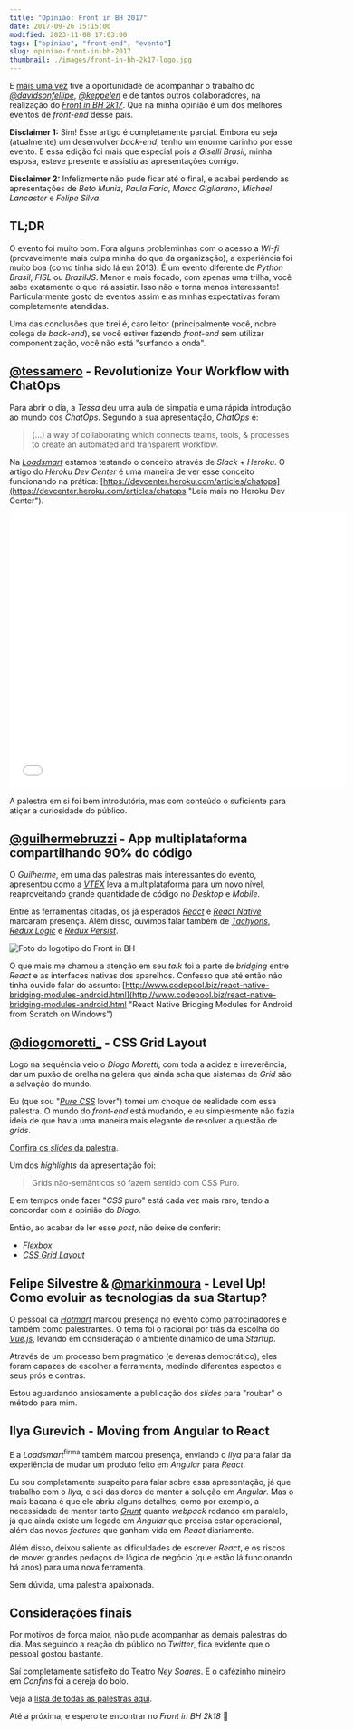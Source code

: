 ```yaml
---
title: "Opinião: Front in BH 2017"
date: 2017-09-26 15:15:00
modified: 2023-11-08 17:03:00
tags: ["opiniao", "front-end", "evento"]
slug: opiniao-front-in-bh-2017
thumbnail: ./images/front-in-bh-2k17-logo.jpg
---
```


E [mais uma vez](/2013/08/05/opiniao-front-bh-2013.html "Opinião sobre a edição de 2013") tive
a oportunidade de acompanhar o trabalho do
[_@davidsonfellipe_](https://twitter.com/davidsonfellipe "Perfil do Careca no Twitter"),
[_@keppelen_](https://twitter.com/keppelen "Perfil do Giovanni no Twitter") e de tantos
outros colaboradores, na realização do [_Front in BH 2k17_](https://www.frontinbh.com.br/ "Front in BH").
Que na minha opinião é um dos melhores eventos de _front-end_ desse país.

**Disclaimer 1:** Sim! Esse artigo é completamente parcial. Embora eu seja (atualmente) um desenvolver _back-end_,
tenho um enorme carinho por esse evento. E essa edição foi mais que especial pois a _Giselli Brasil_, minha esposa, esteve presente e assistiu as apresentações comigo.

**Disclaimer 2:** Infelizmente não pude ficar até o final, e acabei perdendo as apresentações de
_Beto Muniz_, _Paula Faria_, _Marco Gigliarano_, _Michael Lancaster_ e _Felipe Silva_.

## TL;DR

O evento foi muito bom. Fora alguns probleminhas com o acesso a _Wi-fi_ (provavelmente mais culpa
minha do que da organização), a experiência foi muito boa (como tinha sido lá em 2013). É um evento
diferente de _Python Brasil_, _FISL_ ou _BrazilJS_. Menor e mais focado, com apenas uma trilha,
você sabe exatamente o que irá assistir. Isso não o torna menos interessante! Particularmente
gosto de eventos assim e as minhas expectativas foram completamente atendidas.

Uma das conclusões que tirei é, caro leitor (principalmente você, nobre colega de _back-end_),
se você estiver fazendo _front-end_ sem utilizar componentização, você não está "surfando a onda".

## [@tessamero](https://twitter.com/tessamero "Perfil no Twitter") - Revolutionize Your Workflow with ChatOps

Para abrir o dia, a _Tessa_ deu uma aula de simpatia e uma rápida introdução ao mundo dos
_ChatOps_. Segundo a sua apresentação, _ChatOps_ é:

> (...) a way of collaborating which connects teams, tools, & processes to
> create an automated and transparent workflow.

Na [_Loadsmart_](http://loadsmart.com/ "Jabá da firma") estamos testando o conceito
através de _Slack_ + _Heroku_. O artigo do _Heroku Dev Center_ é uma maneira de
ver esse conceito funcionando na prática:
[https://devcenter.heroku.com/articles/chatops](https://devcenter.heroku.com/articles/chatops "Leia mais no Heroku Dev Center").

<iframe src="//www.slideshare.net/slideshow/embed_code/key/qGv6hZOLjdlHo6" width="595" height="485" frameborder="0" marginwidth="0" marginheight="0" scrolling="no" allowfullscreen> </iframe>

A palestra em si foi bem introdutória, mas com conteúdo o suficiente para atiçar a curiosidade
do público.

## [@guilhermebruzzi](https://twitter.com/guilhermebruzzi "Perfil no Twitter") - App multiplataforma compartilhando 90% do código

O _Guilherme_, em uma das palestras mais interessantes do evento, apresentou como
a [_VTEX_](https://pt.vtex.com/ "A Verdadeira Plataforma Cloud Commerce") leva a
multiplataforma para um novo nível, reaproveitando grande quantidade de código
no _Desktop_ e _Mobile_.

Entre as ferramentas citadas, os já esperados [_React_](https://facebook.github.io/react/ "A JavaScript library for building user interfaces")
e [_React Native_](https://facebook.github.io/react-native/ "Learn once, write anywhere: Build mobile apps with React")
marcaram presença. Além disso, ouvimos falar também de [_Tachyons_](http://tachyons.io/ "Built for designing"),
[_Redux Logic_](https://github.com/jeffbski/redux-logic "Redux middleware for organizing all your business logic") e
[_Redux Persist_](https://github.com/rt2zz/redux-persist "Persist and rehydrate a redux store").

![Foto do logotipo do Front in BH](/media/in.png "Foto do logotipo do Front in BH")

O que mais me chamou a atenção em seu _talk_ foi a parte de _bridging_ entre _React_ e
as interfaces nativas dos aparelhos. Confesso que até então não tinha ouvido falar do assunto:
[http://www.codepool.biz/react-native-bridging-modules-android.html](http://www.codepool.biz/react-native-bridging-modules-android.html "React Native Bridging Modules for Android from Scratch on Windows")

## [@diogomoretti\_](https://twitter.com/diogomoretti_ "Perfil no Twitter") - CSS Grid Layout

Logo na sequência veio o _Diogo Moretti_, com toda a acidez e irreverência, dar um puxão de orelha
na galera que ainda acha que sistemas de _Grid_ são a salvação do mundo.

Eu (que sou "[_Pure CSS_](https://purecss.io/ "A set of small, responsive CSS modules that you can use in every web project") lover")
tomei um choque de realidade com essa palestra. O mundo do _front-end_ está mudando, e eu
simplesmente não fazia ideia de que havia uma maneira mais elegante de resolver a questão de _grids_.

[Confira os _slides_ da palestra](https://speakerdeck.com/diogomoretti/css-grid-layout-front-in-bh-2k17).

Um dos _highlights_ da apresentação foi:

> Grids não-semânticos só fazem sentido com CSS Puro.

E em tempos onde fazer "_CSS_ puro" está cada vez mais raro, tendo a concordar com a opinião do _Diogo_.

Então, ao acabar de ler esse _post_, não deixe de conferir:

- [_Flexbox_](https://css-tricks.com/snippets/css/a-guide-to-flexbox/ "A complete guide to Flexbox")
- [_CSS Grid Layout_](https://css-tricks.com/snippets/css/complete-guide-grid/ "A Complete Guide to Grid")

## Felipe Silvestre & [@markinmoura](https://twitter.com/markinmoura "Perfil no Twitter") - Level Up! Como evoluir as tecnologias da sua Startup?

O pessoal da [_Hotmart_](https://www.hotmart.com/pt/ "Venda produtos digitais com simplicidade e segurança")
marcou presença no evento como patrocinadores e também como palestrantes. O tema foi o racional por trás
da escolha do [_Vue.js_](https://vuejs.org/ "The Progressive JavaScript Framework"), levando em consideração o ambiente dinâmico de uma _Startup_.

Através de um processo bem pragmático (e deveras democrático), eles foram capazes de escolher a ferramenta, medindo
diferentes aspectos e seus prós e contras.

Estou aguardando ansiosamente a publicação dos _slides_ para "roubar" o método para mim.

## Ilya Gurevich - Moving from Angular to React

E a _Loadsmart_<sup>firma</sup> também marcou presença, enviando o _Ilya_ para falar da experiência de mudar um
produto feito em _Angular_ para _React_.

Eu sou completamente suspeito para falar sobre essa apresentação, já que trabalho com o _Ilya_,
e sei das dores de manter a solução em _Angular_. Mas o mais bacana é que ele abriu alguns detalhes,
como por exemplo, a necessidade de manter tanto [_Grunt_](/tag/grunt.html "Leia mais sobre Grunt")
quanto _webpack_ rodando em paralelo, já que ainda existe um legado em _Angular_ que precisa estar operacional,
além das novas _features_ que ganham vida em _React_ diariamente.

Além disso, deixou saliente as dificuldades de escrever _React_, e os riscos de mover grandes pedaços de lógica
de negócio (que estão lá funcionando há anos) para uma nova ferramenta.

Sem dúvida, uma palestra apaixonada.

## Considerações finais

Por motivos de força maior, não pude acompanhar as demais palestras do dia. Mas seguindo a reação do público no
_Twitter_, fica evidente que o pessoal gostou bastante.

Saí completamente satisfeito do Teatro _Ney Soares_. E o cafézinho mineiro em _Confins_ foi a cereja do bolo.

Veja a [lista de todas as palestras aqui](https://gist.github.com/jcemer/6bdf0ef742dc1e6edcd1e045139fe329 "Gist front-in-bh-2017-talks.md").

Até a próxima, e espero te encontrar no _Front in BH 2k18_ 🙂
